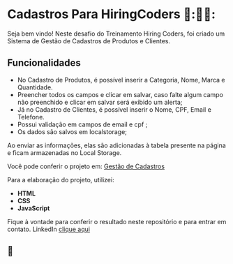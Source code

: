 # Cadastros Para HiringCoders :shopping_cart::🧔🏽:

Seja bem vindo! Neste desafio do Treinamento Hiring Coders, foi criado um Sistema de Gestão de Cadastros de Produtos e Clientes. 

## Funcionalidades

- No Cadastro de Produtos, é possível inserir a Categoria, Nome, Marca e Quantidade.
- Preencher todos os campos e clicar em salvar, caso falte algum campo não preenchido e clicar em salvar será exibido um alerta;
- Já no Cadastro de Clientes, é possível inserir o Nome, CPF, Email e Telefone.
- Possui validação em campos de email e cpf ;
- Os dados são salvos em localstorage;


Ao enviar as informações, elas são adicionadas à tabela presente na página e ficam armazenadas no Local Storage.

Você pode conferir o projeto em: <a href="">Gestão de Cadastros</a>


Para a elaboração do projeto, utilizei:

- **HTML**
- **CSS**
- **JavaScript**

Fique à vontade para conferir o resultado neste repositório e para entrar em contato.
LinkedIn [clique aqui](https://www.linkedin.com/in/johnatanprogram/)
## 🚀

